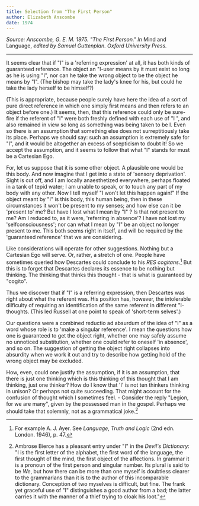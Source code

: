 ```yaml
---
title: Selection from "The First Person"
author: Elizabeth Anscombe
date: 1974
---
```


*Source: Anscombe, G. E. M. 1975. "The First Person." In* Mind and
Language, *edited by Samuel Guttenplan. Oxford University Press.*

* * * * *

It seems clear that if "I" is a 'referring expression' at all, it has
both kinds of guaranteed reference. The object an "I-user means by it
must exist so long as he is using "I", nor can he take the wrong object
to be the object he means by "I". (The bishop may take the lady's knee
for his, but could he take the lady herself to be himself?)

(This is appropriate, because people surely have here the idea of a sort
of pure direct reference in which one simply first means and then refers
to an object before one.) It seems, then, that this reference could only
be sure-fire if the referent of "I" were both freshly defined with each
use of "I ", and also remained in view so long as something was being
taken to be I. Even so there is an assumption that something else does
not surreptitiously take its place. Perhaps we should say: such an
assumption is extremely safe for "I", and it would be altogether an
excess of scepticism to doubt it! So we accept the assumption, and it
seems to follow that what "I" stands for must be a Cartesian Ego.

For, let us suppose that it is some other object. A plausible one would
be this body. And now imagine that I get into a state of 'sensory
deprivation'. Sight is cut off, and I am locally anaesthetized
everywhere, perhaps floated in a tank of tepid water; I am unable to
speak, or to touch any part of my body with any other. Now I tell myself
"I won't let this happen again!" If the object meant by "I" is this
body, this human being, then in these circumstances it won't be present
to my senses; and how else can it be 'present to' me? But have I lost
what I mean by "I" ? Is that not present to me? Am I reduced to, as it
were, 'referring in absence'? I have not lost my 'selfconsciousness';
nor can what I mean by "I" be an object no longer present to me. This
both seems right in itself, and will be required by the 'guaranteed
reference' that we are considering.

Like considerations will operate for other suggestions. Nothing but a
Cartesian Ego will serve. Or, rather, a stretch of one. People have
sometimes queried how Descartes could conclude to his *RES
cogitans*.[^1] But this is to forget that Descartes declares its essence
to be nothing but thinking. The thinking that thinks this thought - that
is what is guaranteed by "cogito".

Thus we discover that if "I" is a referring expression, then Descartes
was right about what the referent was. His position has, however, the
intolerable dilficulty of requiring an identification of the same
referent in different "I-thoughts. (This led Russell at one point to
speak of 'short-term selves'.)

Our questions were a combined reductio ad absurdum of the idea of "I" as
a word whose role is to 'make a singular reference'. I mean the
questions how one is guaranteed to get the object right, whether one may
safely assume no unnoticed substitution, whether one could refer to
oneself 'in absence', and so on. The suggestion of getting the object
right collapses into absurdity when we work it out and try to describe
how getting hold of the wrong object may be excluded.

How, even, could one justify the assumption, if it is an assumption,
that there is just one thinking which is this thinking of this thought
that I am thinking, just one thinker? How do I know that 'I' is not ten
thinkers thinking in unison? Or perhaps not quite succeeding. That might
account for the confusion of thought which I sometimes feel. - Consider
the reply "Legion, for we are many", given by the possessed man in the
gospel. Perhaps we should take that solemnly, not as a grammatical
joke.[^2]

[^1]: For example A. J. Ayer. See *Language, Truth and Logic* (2nd edn.
    London. 1946), p. 47.

[^2]: Ambrose Bierce has a pleasant entry under "I" in the *Devil's
    Dictionary*: "I is the first letter of the alphabet, the first word
    of the language, the first thought of the mind, the first object of
    the affections. In grammar it is a pronoun of the first person and
    singular number. Its plural is said to be *We*, but how there can be
    more than one myself is doubtless clearer to the grammarians than it
    is to the author of this incomparable dictionary. Conception of two
    myselves is difficult, but fine. The frank yet graceful use of "I"
    distinguishes a good author from a bad; the latter carries it with
    the manner of a thief trying to cloak his loot."
